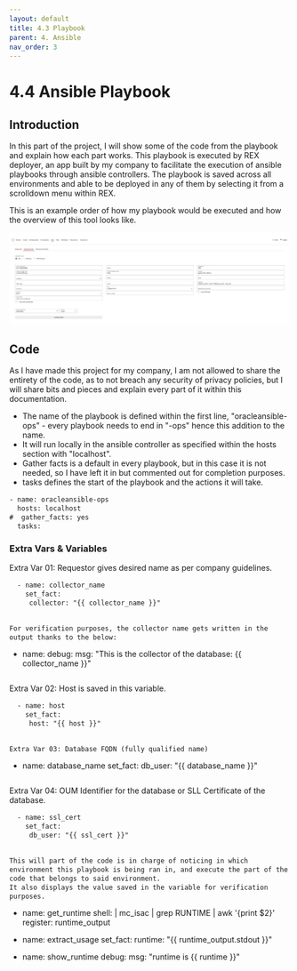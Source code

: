 ```yaml
---
layout: default
title: 4.3 Playbook
parent: 4. Ansible
nav_order: 3
---
```


# 4.4 Ansible Playbook

## Introduction

In this part of the project, I will show some of the code from the playbook and explain how each part works. This playbook is executed by REX deployer, an app built by my company to facilitate the execution of ansible playbooks through ansible controllers.
The playbook is saved across all environments and able to be deployed in any of them by selecting it from a scrolldown menu within REX.

This is an example order of how my playbook would be executed and how the overview of this tool looks like.

![REX_Deployer](../../resources/images/REX_Order_Example.PNG)

## Code

As I have made this project for my company, I am not allowed to share the entirety of the code, as to not breach any security of privacy policies, but I will share bits and pieces and explain every part of it within this documentation.

- The name of the playbook is defined within the first line, "oracleansible-ops" - every playbook needs to end in "-ops" hence this addition to the name.
- It will run locally in the ansible controller as specified within the hosts section with "localhost".
- Gather facts is a default in every playbook, but in this case it is not needed, so I have left it in but commented out for completion purposes.
- tasks defines the start of the playbook and the actions it will take.

```
- name: oracleansible-ops
  hosts: localhost
#  gather_facts: yes
  tasks:
```

### Extra Vars & Variables

Extra Var 01: Requestor gives desired name as per company guidelines.
```
  - name: collector_name
    set_fact:
     collector: "{{ collector_name }}"
```
```

For verification purposes, the collector name gets written in the output thanks to the below:
```
  - name:
    debug:
     msg: "This is the collector of the database: {{ collector_name }}"
```
```

Extra Var 02: Host is saved in this variable.
```
  - name: host
    set_fact:
     host: "{{ host }}"
```
```

Extra Var 03: Database FQDN (fully qualified name)
```
  - name: database_name
    set_fact:
     db_user: "{{ database_name }}"
```
```

Extra Var 04: OUM Identifier for the database or SLL Certificate of the database.
```
  - name: ssl_cert
    set_fact:
     db_user: "{{ ssl_cert }}"

```
```

This will part of the code is in charge of noticing in which environment this playbook is being ran in, and execute the part of the code that belongs to said environment.
It also displays the value saved in the variable for verification purposes.
```
  - name: get_runtime
    shell: |
     mc_isac | grep RUNTIME | awk '{print $2}'
    register: runtime_output

  - name: extract_usage
    set_fact:
     runtime: "{{ runtime_output.stdout }}"

  - name: show_runtime
    debug:
     msg: "runtime is {{ runtime }}"
```
```
